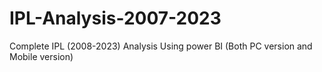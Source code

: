 # IPL-Analysis-2007-2023
Complete IPL (2008-2023) Analysis Using power BI (Both PC version and Mobile version) 
